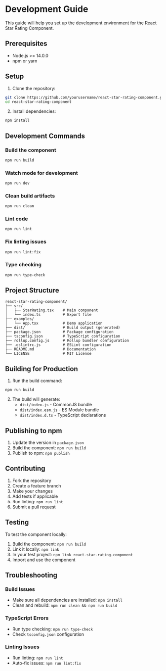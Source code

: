 # Development Guide

This guide will help you set up the development environment for the React Star Rating Component.

## Prerequisites

- Node.js >= 14.0.0
- npm or yarn

## Setup

1. Clone the repository:

```bash
git clone https://github.com/yourusername/react-star-rating-component.git
cd react-star-rating-component
```

2. Install dependencies:

```bash
npm install
```

## Development Commands

### Build the component

```bash
npm run build
```

### Watch mode for development

```bash
npm run dev
```

### Clean build artifacts

```bash
npm run clean
```

### Lint code

```bash
npm run lint
```

### Fix linting issues

```bash
npm run lint:fix
```

### Type checking

```bash
npm run type-check
```

## Project Structure

```
react-star-rating-component/
├── src/
│   ├── StarRating.tsx    # Main component
│   └── index.ts          # Export file
├── examples/
│   └── App.tsx           # Demo application
├── dist/                 # Build output (generated)
├── package.json          # Package configuration
├── tsconfig.json         # TypeScript configuration
├── rollup.config.js      # Rollup bundler configuration
├── .eslintrc.js          # ESLint configuration
├── README.md             # Documentation
└── LICENSE               # MIT License
```

## Building for Production

1. Run the build command:

```bash
npm run build
```

2. The build will generate:
   - `dist/index.js` - CommonJS bundle
   - `dist/index.esm.js` - ES Module bundle
   - `dist/index.d.ts` - TypeScript declarations

## Publishing to npm

1. Update the version in `package.json`
2. Build the component: `npm run build`
3. Publish to npm: `npm publish`

## Contributing

1. Fork the repository
2. Create a feature branch
3. Make your changes
4. Add tests if applicable
5. Run linting: `npm run lint`
6. Submit a pull request

## Testing

To test the component locally:

1. Build the component: `npm run build`
2. Link it locally: `npm link`
3. In your test project: `npm link react-star-rating-component`
4. Import and use the component

## Troubleshooting

### Build Issues

- Make sure all dependencies are installed: `npm install`
- Clean and rebuild: `npm run clean && npm run build`

### TypeScript Errors

- Run type checking: `npm run type-check`
- Check `tsconfig.json` configuration

### Linting Issues

- Run linting: `npm run lint`
- Auto-fix issues: `npm run lint:fix`
